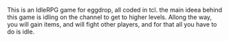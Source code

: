 This is an IdleRPG game for eggdrop, all coded in tcl. the main ideea behind this game is idling on the channel to get to higher levels. Allong the way, you will gain items, and will fight other players, and for that all you have to do is idle.